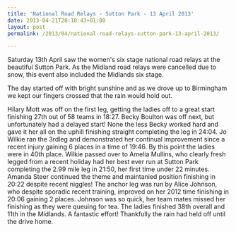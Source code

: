 ```yaml
---
title: 'National Road Relays - Sutton Park - 13 April 2013'
date: 2013-04-21T20:10:43+01:00
layout: post
permalink: /2013/04/national-road-relays-sutton-park-13-april-2013/

---
```


<p>Saturday 13th April saw the women's six stage national road relays at the beautiful Sutton Park. As the Midland road relays were cancelled due to snow, this event also included the Midlands six stage.</p>

The day started off with bright sunshine and as we drove up to Birmingham we kept our fingers crossed that the rain would hold out.

Hilary Mott was off on the first leg, getting the ladies off to a great start finishing 27th out of 58 teams in 18:27. Becky Boulton was off next, but unfortunately had a delayed start! None the less Becky worked hard and gave it her all on the uphill finishing straight completing the leg in 24:04. Jo Wilkie ran the 3rdleg and demonstrated her continual improvement since a recent injury gaining 6 places in a time of 19:46. By this point the ladies were in 40th place. Wilkie passed over to Amelia Mullins, who clearly fresh legged from a recent holiday had her best ever run at Sutton Park completing the 2.99 mile leg in 21:50, her first time under 22 minutes. Amanda Steer continued the theme and maintanied position finishing in 20:22 despite recent niggles! The anchor leg was run by Alice Johnson, who despite sporadic recent training, improved on her 2012 time finishing in 20:06 gaining 2 places. Johnson was so quick, her team mates missed her finishing as they were queuing for tea. The ladies finished 38th overall and 11th in the Midlands. A fantastic effort! Thankfully the rain had held off until the drive home.
